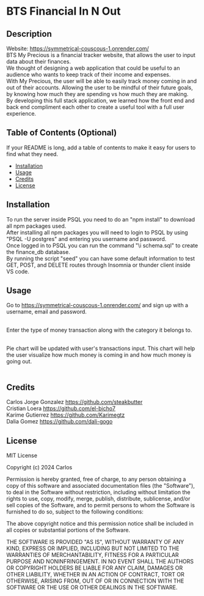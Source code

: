 # BTS Financial In N Out

## Description
Website: https://symmetrical-couscous-1.onrender.com/ <br>
BTS My Precious is a financial tracker website, that allows the user to input data about their finances. <br>
We thought of designing a web application that could be useful to an audience who wants to keep track of their income and expenses. <br>
With My Precious, the user will be able to easily track money coming in and out of their accounts. Allowing the user to be mindful of their future goals, by knowing how much they are spending vs how much they are making. <br>
By developing this full stack application, we learned how the front end and back end compliment each other to create a useful tool with a full user experience. 

## Table of Contents (Optional)

If your README is long, add a table of contents to make it easy for users to find what they need.

- [Installation](#installation)
- [Usage](#usage)
- [Credits](#credits)
- [License](#license)

## Installation

To run the server inside PSQL you need to do an "npm install" to download all npm packages used. <br>
After installing all npm packages you will need to login to PSQL by using "PSQL -U postgres" and entering you username and password. <br>
Once logged in to PSQL you can run the command "\i schema.sql" to create the finance_db database. <br>
By running the script "seed" you can have some default information to test GET, POST, and DELETE routes through Insomnia or thunder client inside VS code.

## Usage

Go to https://symmetrical-couscous-1.onrender.com/ and sign up with a username, email and password. <br><br>

Enter the type of money transaction along with the category it belongs to. <br><br>

Pie chart will be updated with user's transactions input. This chart will help the user visualize how much money is coming in and how much money is going out. <br><br>



## Credits

Carlos Jorge Gonzalez https://github.com/steakbutter <br>
Cristian Loera https://github.com/el-bicho7 <br>
Karime Gutierrez https://github.com/Karimegtz <br>
Dalia Gomez https://github.com/dali-gogo

## License

MIT License

Copyright (c) 2024 Carlos

Permission is hereby granted, free of charge, to any person obtaining a copy
of this software and associated documentation files (the "Software"), to deal
in the Software without restriction, including without limitation the rights
to use, copy, modify, merge, publish, distribute, sublicense, and/or sell
copies of the Software, and to permit persons to whom the Software is
furnished to do so, subject to the following conditions:

The above copyright notice and this permission notice shall be included in all
copies or substantial portions of the Software.

THE SOFTWARE IS PROVIDED "AS IS", WITHOUT WARRANTY OF ANY KIND, EXPRESS OR
IMPLIED, INCLUDING BUT NOT LIMITED TO THE WARRANTIES OF MERCHANTABILITY,
FITNESS FOR A PARTICULAR PURPOSE AND NONINFRINGEMENT. IN NO EVENT SHALL THE
AUTHORS OR COPYRIGHT HOLDERS BE LIABLE FOR ANY CLAIM, DAMAGES OR OTHER
LIABILITY, WHETHER IN AN ACTION OF CONTRACT, TORT OR OTHERWISE, ARISING FROM,
OUT OF OR IN CONNECTION WITH THE SOFTWARE OR THE USE OR OTHER DEALINGS IN THE
SOFTWARE.
